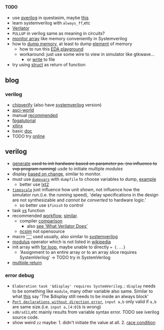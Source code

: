 #### TODO
- use [qverilog](https://tenthousandfailures.com/blog/2014/6/8/display-monitor-and-strobe-in-systemverilog#:~:text=The%20Difference%20Between%20Strobe%20and%20Display&text=The%20operand%20%24display%20works%20just,executes%20once%20per%20time%20unit.) in questasim, maybe [this](https://wiki.archlinux.org/title/Intel_Quartus_Prime)
- learn systemverilog with `always_ff`,etc
- [Verilator](https://www.embecosm.com/appnotes/ean6/embecosm-or1k-verilator-tutorial-ean6-issue-1.html)
- `PULLUP` in verilog same as meaning in circuits?
- [monitor array](https://www.edaplayground.com/x/2527) like memory conveniently in Systemverilog
- how to [dump memory](https://stackoverflow.com/questions/20317820/icarus-verilog-dump-memory-array-dumpvars), at least to dump [element](https://sourceforge.net/p/iverilog/bugs/829/) of memory
  - how to run this [EDA playground](https://www.edaplayground.com/s/4/520)
  - workaround: just use some wire to view in simulator like gtkwave...
    - or [write](https://stackoverflow.com/questions/75926901/dumping-a-2d-register-array-into-a-text-file) to file
- try using [struct](https://stackoverflow.com/questions/25396647/understanding-function-return-values) as return of function
## blog
### verilog
- [chipverify](https://www.chipverify.com/verilog/verilog-generate-block) (also have [systemverilog](https://www.chipverify.com/systemverilog/systemverilog-tutorial) version)
- [asci-world](http://www.asic-world.com/tidbits/blocking.html)
- manual [recommended](https://iverilog.fandom.com/wiki/FAQ#:~:text=Verilog%20has%20a%20standard%20dump,and%20below%20the%20test%20module.)
- [fpgatutorial](#fpga)
- [xilinx](https://docs.xilinx.com/r/en-US/ug901-vivado-synthesis/Verilog-Macros)
- basic [doc](https://verilogams.com/quickref/basics.html)
- TODO try [online](https://www.edaplayground.com/x/5gGE)
## verilog
- [generate](https://www.chipverify.com/verilog/verilog-generate-block) ~~used to init *hardware* based on parameter po. (no influence to vvp program running)~~ usde to initiate multiple *modules*
- display [based on change](https://stackoverflow.com/a/33653849/21294350), similar to monitor.
- must use [`dumpvars`](https://peterfab.com/ref/verilog/verilog_renerta/mobile/source/vrg00056.htm) with `dumpfile` to choose variables to dump, [example](https://mohduzir.uitm.edu.my/digital/Using%20Icarus%20Verilog.pdf)
  - better use [lxt2](https://iverilog.fandom.com/wiki/GTKWave)
- [`timescale`](https://www.chipverify.com/verilog/verilog-timescale) just influence how unit *shown*, not influence how the simulator run.(i.e. the running speed), 'delay specifications in the design are not synthesizable and *cannot be converted* to hardware logic.'
  - so better use `$finish` to control
- task [vs](https://fpgatutorial.com/verilog-function-and-task/) function <a id="fpga"></a>
- recommended [workflow](https://raveeshagarwal.medium.com/free-and-simple-verilog-simulation-1-first-run-1c4cbbb66de5), [similar](https://medium.com/macoclock/running-verilog-code-on-linux-mac-3b06ddcccc55).
  - compiler [comparison](https://hackernoon.com/top-4-hdl-simulators-for-beginners)
    - also [see ‘What Verilator Does’](https://www.veripool.org/verilator/)
  - [ncsim](https://en.wikipedia.org/wiki/List_of_HDL_simulators) not opensource
- macro ['``'](https://www.design-reuse.com/articles/45979/system-verilog-macro-a-powerful-feature-for-design-verification-projects.html) used usually, also similar to [systemverilog](https://www.systemverilog.io/verification/macros/)
- [modulus](https://web.engr.oregonstate.edu/~traylor/ece474/beamer_lectures/verilog_operators.pdf) operator which is not listed in [wikipedia](https://en.wikipedia.org/wiki/Verilog#Operators)
- init array with [for loop](https://stackoverflow.com/questions/29053120/initializing-arrays-in-verilog), maybe unable to directly `= {...}`
  - 'Assignment to an entire array or to an array slice requires SystemVerilog' -> TODO try in SystemVerilog
- [multiple return](http://www.yang.world/podongii_X2/html/TECHNOTE/TOOL/MANUAL/15i_doc/fndtn/ver/ver5_2.htm)
### error debug
- `Elaboration task '$display' requires SystemVerilog.`: `display` needs to be something like `module`, many other variable also same. Similar to what [this](https://stackoverflow.com/questions/23272054/prevent-systemverilog-compilation-if-certain-macro-isnt-set) say 'The $display still needs to be inside an always block'
- [`Port declarations without direction error`](https://stackoverflow.com/questions/23037206/port-declarations-without-direction-error), `input a,b` only valid if `a,b` are same size.(i.e. `input a,[4:0]b` is wrong)
- `sd0/sd11`,etc mainly results from variable syntax error. TODO see iverilog source code.
- show weird `zz` maybe: 1. didn't initiate the value at all. 2. [race condition](https://stackoverflow.com/questions/69511094/why-are-the-bits-in-this-verilog-wire-assigned-as-z)